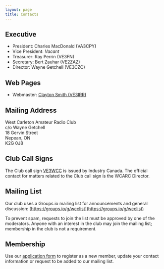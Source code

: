 ```yaml
---
layout: page
title: Contacts
---
```

## Executive
* President: Charles MacDonald (VA3CPY)
* Vice President: *Vacant*
* Treasurer: Ray Perrin (VE3FN)
* Secretary: Bert Zauhar (VE2ZAZ)
* Director: Wayne Getchell (VE3CZO)

## Web Pages
* Webmaster: [Clayton Smith (VE3IRR)](mailto:argilo@gmail.com)

## Mailing Address
West Carleton Amateur Radio Club  
c/o Wayne Getchell  
18 Gervin Street  
Nepean, ON  
K2G 0J8

## Club Call Signs
The Club call sign [VE3WCC](https://www.qrz.com/db/ve3wcc) is issued by Industry
Canada. The official contact for matters related to the Club call sign is the
WCARC Director.

## Mailing List
Our club uses a Groups.io mailing list for announcements and general discussion:
[https://groups.io/g/wcclist](https://groups.io/g/wcclist)

To prevent spam, requests to join the list must be approved by one of the moderators.
Anyone with an interest in the club may join the mailing list; membership in the club
is not a requirement.

## Membership

Use our [application form](application.html) to register as a new member, update
your contact information or request to be added to our mailing list.

